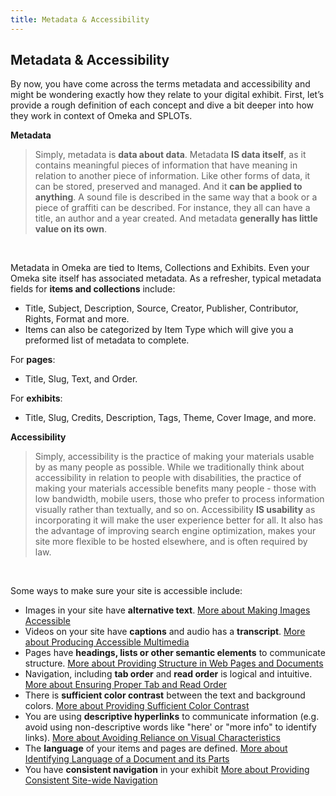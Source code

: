 ```yaml
---
title: Metadata & Accessibility
---
```


## Metadata & Accessibility

By now, you have come across the terms metadata and accessibility and might be wondering exactly how they relate to your digital exhibit. First, let’s provide a rough definition of each concept and dive a bit deeper into how they work in context of Omeka and SPLOTs.

**Metadata**
> Simply, metadata is **data about data**. Metadata **IS data itself**, as it contains meaningful pieces of information that have meaning in relation to another piece of information. Like other forms of data, it can be stored, preserved and managed. And it **can be applied to anything**. A sound file is described in the same way that a book or a piece of graffiti can be described. For instance, they all can have a title, an author and a year created. And metadata **generally has little value on its own**.

<br>

Metadata in Omeka are tied to Items, Collections and Exhibits. Even your Omeka site itself has associated metadata. As a refresher, typical metadata fields for **items and collections** include:
- Title, Subject, Description, Source, Creator, Publisher, Contributor, Rights, Format and more.
- Items can also be categorized by Item Type which will give you a preformed list of metadata to complete.

For **pages**:
- Title, Slug, Text, and Order.

For **exhibits**:
- Title, Slug, Credits, Description, Tags, Theme, Cover Image, and more.

**Accessibility**
> Simply, accessibility is the practice of making your materials usable by as many people as possible. While we traditionally think about accessibility in relation to people with disabilities, the practice of making your materials accessible benefits many people - those with low bandwidth, mobile users, those who prefer to process information visually rather than textually, and so on. Accessibility **IS usability** as incorporating it will make the user experience better for all. It also has the advantage of improving search engine optimization, makes your site more flexible to be hosted elsewhere, and is often required by law.

<br>

Some ways to make sure your site is accessible include:
- Images in your site have **alternative text**.
[More about Making Images Accessible](https://www.washington.edu/accessibility/checklist/images/)
- Videos on your site have **captions** and audio has a **transcript**.
[More about Producing Accessible Multimedia](https://www.washington.edu/accessibility/checklist/multimedia/)
- Pages have **headings, lists or other semantic elements** to communicate structure.
[More about Providing Structure in Web Pages and Documents](https://www.washington.edu/accessibility/checklist/structure/)
- Navigation, including **tab order** and **read order** is logical and intuitive.
[More about Ensuring Proper Tab and Read Order](https://www.washington.edu/accessibility/checklist/tab-order/)
- There is **sufficient color contrast** between the text and background colors.
[More about Providing Sufficient Color Contrast](https://www.washington.edu/accessibility/checklist/contrast/)
- You are using **descriptive hyperlinks** to communicate information (e.g. avoid using non-descriptive words like "here' or "more info" to identify links).
[More about Avoiding Reliance on Visual Characteristics](https://www.washington.edu/accessibility/checklist/visual-characteristics/)
- The **language** of your items and pages are defined.
[More about Identifying Language of a Document and its Parts](https://www.washington.edu/accessibility/checklist/language/)
- You have **consistent navigation** in your exhibit
[More about Providing Consistent Site-wide Navigation](https://www.washington.edu/accessibility/checklist/consistent-navigation/)
